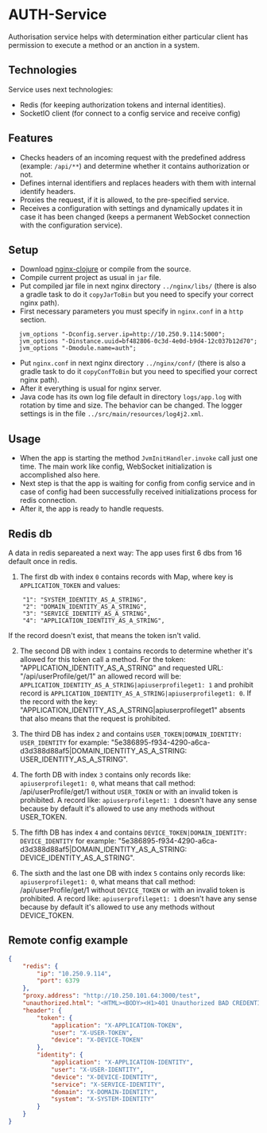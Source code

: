 # AUTH-Service
Authorisation service helps with determination either particular client has permission to execute a method or an anction in a system.

## Technologies
Service uses next technologies:
* Redis (for keeping authorization tokens and internal identities).
* SocketIO client (for connect to a config service and receive config)

## Features
* Checks headers of an incoming request with the predefined address (example: `/api/**`) and determine whether it contains authorization or not.
* Defines internal identifiers and replaces headers with them with internal identify headers.
* Proxies the request, if it is allowed, to the pre-specified service.
* Receives a configuration with settings and dynamically updates it in case it has been changed (keeps a permanent WebSocket connection with the configuration service).

## Setup
* Download [nginx-clojure](https://nginx-clojure.github.io/downloads.html) or compile from the source.
* Compile current project as usual in `jar` file.
* Put compiled jar file in next nginx directory `../nginx/libs/` (there is also a gradle task to do it `copyJarToBin` but you need to specify your correct nginx path).
* First necessary parameters you must specify in `nginx.conf` in a `http` section.

 ```
    jvm_options "-Dconfig.server.ip=http://10.250.9.114:5000";
    jvm_options "-Dinstance.uuid=bf482806-0c3d-4e0d-b9d4-12c037b12d70";
    jvm_options "-Dmodule.name=auth";
 ```
* Put `nginx.conf` in next nginx directory `../nginx/conf/` (there is also a gradle task to do it `copyConfToBin` but you need to specified your correct nginx path).
* After it everything is usual for nginx server.
* Java code has its own log file default in directory `logs/app.log` with rotation by time and size. The behavior can be changed. The logger settings is in the file `../src/main/resources/log4j2.xml`.

## Usage
* When the app is starting the method `JvmInitHandler.invoke` call just one time. The main work like config, WebSocket initialization is accomplished also here.
* Next step is that the app is waiting for config from config service and in case of config had been successfully received initializations process for redis connection.
* After it, the app is ready to handle requests.

## Redis db
A data in redis separeated a next way:
The app uses first 6 dbs from 16 default once in redis.
1) The first db with index `0` contains records with Map, where key is `APPLICATION_TOKEN` and values:
 
```
    "1": "SYSTEM_IDENTITY_AS_A_STRING",
    "2": "DOMAIN_IDENTITY_AS_A_STRING",
    "3": "SERVICE_IDENTITY_AS_A_STRING",
    "4": "APPLICATION_IDENTITY_AS_A_STRING",
```
If the record doesn't exist, that means the token isn't valid.

2) The second DB with index `1` contains records to determine whether it's allowed for this token call a method. For the token: "APPLICATION_IDENTITY_AS_A_STRING" and requested URL: "/api/userProfile/get/1" an allowed record will be: `APPLICATION_IDENTITY_AS_A_STRING|apiuserprofileget1: 1` and prohibit record is `APPLICATION_IDENTITY_AS_A_STRING|apiuserprofileget1: 0`. If the record with the key: "APPLICATION_IDENTITY_AS_A_STRING|apiuserprofileget1" absents that also means that the request is prohibited.

3) The third DB has index `2` and contains `USER_TOKEN|DOMAIN_IDENTITY: USER_IDENTITY` for example: "5e386895-f934-4290-a6ca-d3d388d88af5|DOMAIN_IDENTITY_AS_A_STRING: USER_IDENTITY_AS_A_STRING". 

4) The forth DB with index `3` contains only records like:  `apiuserprofileget1: 0`, what means that call method: /api/userProfile/get/1 without `USER_TOKEN` or with an invalid token is prohibited. A record like: `apiuserprofileget1: 1` doesn't have any sense because by default it's allowed to use any methods without USER_TOKEN.

5) The fifth DB has index `4` and contains `DEVICE_TOKEN|DOMAIN_IDENTITY: DEVICE_IDENTITY` for example: "5e386895-f934-4290-a6ca-d3d388d88af5|DOMAIN_IDENTITY_AS_A_STRING: DEVICE_IDENTITY_AS_A_STRING". 

6) The sixth and the last one DB with index `5` contains only records like:  `apiuserprofileget1: 0`, what means that call method: /api/userProfile/get/1 without `DEVICE_TOKEN` or with an invalid token is prohibited. A record like: `apiuserprofileget1: 1` doesn't have any sense because by default it's allowed to use any methods without DEVICE_TOKEN.

## Remote config example
```json
{
    "redis": {
        "ip": "10.250.9.114",
        "port": 6379
    },
    "proxy.address": "http://10.250.101.64:3000/test",
    "unauthorized.html": "<HTML><BODY><H1>401 Unauthorized BAD CREDENTIALS</H1></BODY></HTML>",
    "header": {
        "token": {
            "application": "X-APPLICATION-TOKEN",
            "user": "X-USER-TOKEN",
            "device": "X-DEVICE-TOKEN"
        },
        "identity": {
            "application": "X-APPLICATION-IDENTITY",
            "user": "X-USER-IDENTITY",
            "device": "X-DEVICE-IDENTITY",
            "service": "X-SERVICE-IDENTITY",
            "domain": "X-DOMAIN-IDENTITY",
            "system": "X-SYSTEM-IDENTITY"
        }
    }
}
```
